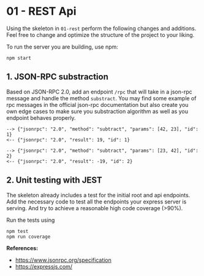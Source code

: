 # 01 - REST Api

Using the skeleton in `01-rest` perform the following changes and additions. Feel free to change and optimize the structure of the project to your liking.

To run the server you are building, use npm:

```shell
npm start
```

## 1. JSON-RPC substraction

Based on JSON-RPC 2.0, add an endpoint `/rpc` that will take in a json-rpc message and handle the method `substract`. You may find some example of rpc messages in the official json-rpc documentation but also create you own edge cases to make sure you substraction algorithm as well as you endpoint behaves properly.

```
--> {"jsonrpc": "2.0", "method": "subtract", "params": [42, 23], "id": 1}
<-- {"jsonrpc": "2.0", "result": 19, "id": 1}

--> {"jsonrpc": "2.0", "method": "subtract", "params": [23, 42], "id": 2}
<-- {"jsonrpc": "2.0", "result": -19, "id": 2}
```

## 2. Unit testing with JEST

The skeleton already includes a test for the initial root and api endpoints. Add the necessary code to test all the endpoints your express server is serving. And try to achieve a reasonable high code coverage (>90%).

Run the tests using

```shell
npm test
npm run coverage
```


**References:**

* <https://www.jsonrpc.org/specification>
* <https://expressjs.com/>
